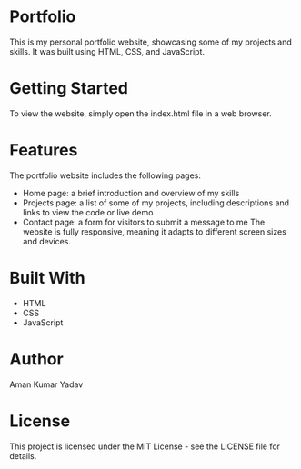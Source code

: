 # Portfolio
This is my personal portfolio website, showcasing some of my projects and skills. It was built using HTML, CSS, and JavaScript.

# Getting Started
To view the website, simply open the index.html file in a web browser.

# Features
The portfolio website includes the following pages:

* Home page: a brief introduction and overview of my skills
* Projects page: a list of some of my projects, including descriptions and links to view the code or live demo
* Contact page: a form for visitors to submit a message to me
The website is fully responsive, meaning it adapts to different screen sizes and devices.

# Built With
* HTML
* CSS
* JavaScript
# Author
Aman Kumar Yadav

# License
This project is licensed under the MIT License - see the LICENSE file for details.


